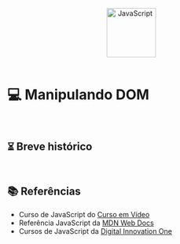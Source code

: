<div align="center">
  <img alt="JavaScript" height="100" src="https://raw.githubusercontent.com/FortAwesome/Font-Awesome/6.x/svgs/brands/js-square.svg">
</div>

<br>

# 💻 Manipulando DOM

<br>

## ⏳︎ Breve histórico 

<br>

## 📚 Referências
- Curso de JavaScript do [Curso em Vídeo](https://youtube.com/playlist?list=PLntvgXM11X6pi7mW0O4ZmfUI1xDSIbmTm)
- Referência JavaScript da [MDN Web Docs](https://developer.mozilla.org/en-US/docs/Web/JavaScript)
- Cursos de JavaScript da [Digital Innovation One](https://www.dio.me/)